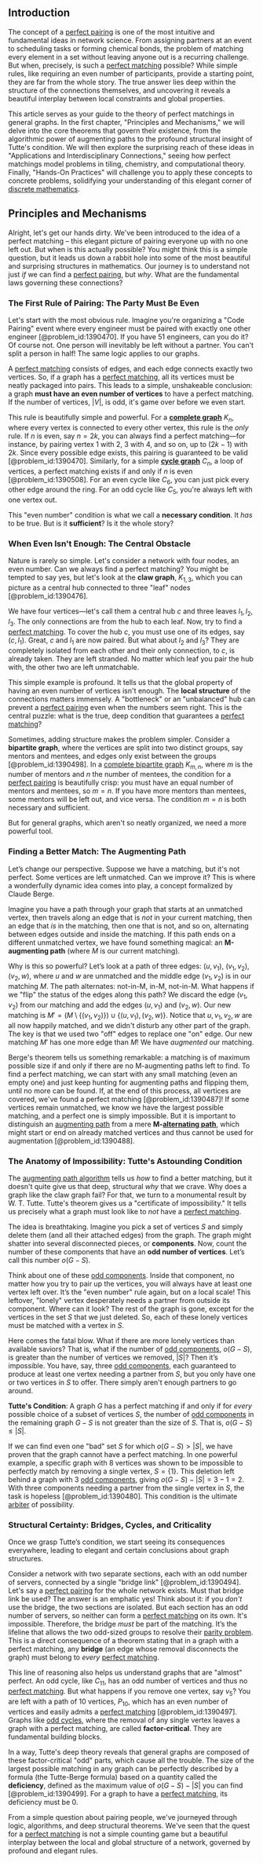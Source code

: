 ## Introduction
The concept of a [perfect pairing](@article_id:187262) is one of the most intuitive and fundamental ideas in network science. From assigning partners at an event to scheduling tasks or forming chemical bonds, the problem of matching every element in a set without leaving anyone out is a recurring challenge. But when, precisely, is such a [perfect matching](@article_id:273422) possible? While simple rules, like requiring an even number of participants, provide a starting point, they are far from the whole story. The true answer lies deep within the structure of the connections themselves, and uncovering it reveals a beautiful interplay between local constraints and global properties.

This article serves as your guide to the theory of perfect matchings in general graphs. In the first chapter, "Principles and Mechanisms," we will delve into the core theorems that govern their existence, from the algorithmic power of augmenting paths to the profound structural insight of Tutte's condition. We will then explore the surprising reach of these ideas in "Applications and Interdisciplinary Connections," seeing how perfect matchings model problems in tiling, chemistry, and computational theory. Finally, "Hands-On Practices" will challenge you to apply these concepts to concrete problems, solidifying your understanding of this elegant corner of [discrete mathematics](@article_id:149469).

## Principles and Mechanisms

Alright, let's get our hands dirty. We've been introduced to the idea of a perfect matching – this elegant picture of pairing everyone up with no one left out. But when is this actually possible? You might think this is a simple question, but it leads us down a rabbit hole into some of the most beautiful and surprising structures in mathematics. Our journey is to understand not just *if* we can find a [perfect pairing](@article_id:187262), but *why*. What are the fundamental laws governing these connections?

### The First Rule of Pairing: The Party Must Be Even

Let's start with the most obvious rule. Imagine you're organizing a "Code Pairing" event where every engineer must be paired with exactly one other engineer [@problem_id:1390470]. If you have 51 engineers, can you do it? Of course not. One person will inevitably be left without a partner. You can't split a person in half! The same logic applies to our graphs.

A [perfect matching](@article_id:273422) consists of edges, and each edge connects exactly two vertices. So, if a graph has a [perfect matching](@article_id:273422), all its vertices must be neatly packaged into pairs. This leads to a simple, unshakeable conclusion: a graph **must have an even number of vertices** to have a perfect matching. If the number of vertices, $|V|$, is odd, it's game over before we even start.

This rule is beautifully simple and powerful. For a **[complete graph](@article_id:260482)** $K_n$, where every vertex is connected to every other vertex, this rule is the *only* rule. If $n$ is even, say $n=2k$, you can always find a perfect matching—for instance, by pairing vertex 1 with 2, 3 with 4, and so on, up to $(2k-1)$ with $2k$. Since every possible edge exists, this pairing is guaranteed to be valid [@problem_id:1390470]. Similarly, for a simple **[cycle graph](@article_id:273229)** $C_n$, a loop of vertices, a perfect matching exists if and only if $n$ is even [@problem_id:1390508]. For an even cycle like $C_6$, you can just pick every other edge around the ring. For an odd cycle like $C_5$, you're always left with one vertex out.

This "even number" condition is what we call a **necessary condition**. It *has* to be true. But is it **sufficient**? Is it the whole story?

### When Even Isn't Enough: The Central Obstacle

Nature is rarely so simple. Let's consider a network with four nodes, an even number. Can we always find a perfect matching? You might be tempted to say yes, but let's look at the **claw graph**, $K_{1,3}$, which you can picture as a central hub connected to three "leaf" nodes [@problem_id:1390476].

We have four vertices—let's call them a central hub $c$ and three leaves $l_1, l_2, l_3$. The only connections are from the hub to each leaf. Now, try to find a [perfect matching](@article_id:273422). To cover the hub $c$, you must use one of its edges, say $(c, l_1)$. Great, $c$ and $l_1$ are now paired. But what about $l_2$ and $l_3$? They are completely isolated from each other and their only connection, to $c$, is already taken. They are left stranded. No matter which leaf you pair the hub with, the other two are left unmatchable.

This simple example is profound. It tells us that the global property of having an even number of vertices isn't enough. The **local structure** of the connections matters immensely. A "bottleneck" or an "unbalanced" hub can prevent a [perfect pairing](@article_id:187262) even when the numbers seem right. This is the central puzzle: what is the true, deep condition that guarantees a [perfect matching](@article_id:273422)?

Sometimes, adding structure makes the problem simpler. Consider a **bipartite graph**, where the vertices are split into two distinct groups, say mentors and mentees, and edges only exist between the groups [@problem_id:1390498]. In a [complete bipartite graph](@article_id:275735) $K_{m,n}$, where $m$ is the number of mentors and $n$ the number of mentees, the condition for a [perfect pairing](@article_id:187262) is beautifully crisp: you must have an equal number of mentors and mentees, so $m=n$. If you have more mentors than mentees, some mentors will be left out, and vice versa. The condition $m=n$ is both necessary and sufficient.

But for general graphs, which aren't so neatly organized, we need a more powerful tool.

### Finding a Better Match: The Augmenting Path

Let’s change our perspective. Suppose we have a matching, but it's not perfect. Some vertices are left unmatched. Can we improve it? This is where a wonderfully dynamic idea comes into play, a concept formalized by Claude Berge.

Imagine you have a path through your graph that starts at an unmatched vertex, then travels along an edge that is *not* in your current matching, then an edge that *is* in the matching, then one that is not, and so on, alternating between edges outside and inside the matching. If this path ends on a different unmatched vertex, we have found something magical: an **M-augmenting path** (where $M$ is our current matching).

Why is this so powerful? Let’s look at a path of three edges: $(u, v_1)$, $(v_1, v_2)$, $(v_2, w)$, where $u$ and $w$ are unmatched and the middle edge $(v_1, v_2)$ is in our matching $M$. The path alternates: not-in-M, in-M, not-in-M.
What happens if we "flip" the status of the edges along this path? We discard the edge $(v_1, v_2)$ from our matching and add the edges $(u, v_1)$ and $(v_2, w)$. Our new matching is $M' = (M \setminus \{(v_1, v_2)\}) \cup \{(u, v_1), (v_2, w)\}$. Notice that $u, v_1, v_2, w$ are all now happily matched, and we didn't disturb any other part of the graph. The key is that we used two "off" edges to replace one "on" edge. Our new matching $M'$ has one more edge than $M$! We have *augmented* our matching.

Berge's theorem tells us something remarkable: a matching is of maximum possible size if and only if there are no M-augmenting paths left to find. To find a perfect matching, we can start with any small matching (even an empty one) and just keep hunting for augmenting paths and flipping them, until no more can be found. If, at the end of this process, all vertices are covered, we've found a perfect matching [@problem_id:1390487]! If some vertices remain unmatched, we know we have the largest possible matching, and a perfect one is simply impossible. But it is important to distinguish an [augmenting path](@article_id:271984) from a mere **M-[alternating path](@article_id:262217)**, which might start or end on already matched vertices and thus cannot be used for augmentation [@problem_id:1390488].

### The Anatomy of Impossibility: Tutte's Astounding Condition

The [augmenting path algorithm](@article_id:263314) tells us *how* to find a better matching, but it doesn't quite give us that deep, structural *why* that we crave. Why does a graph like the claw graph fail? For that, we turn to a monumental result by W. T. Tutte. Tutte's theorem gives us a "certificate of impossibility." It tells us precisely what a graph must look like to *not* have a [perfect matching](@article_id:273422).

The idea is breathtaking. Imagine you pick a set of vertices $S$ and simply delete them (and all their attached edges) from the graph. The graph might shatter into several disconnected pieces, or **components**. Now, count the number of these components that have an **odd number of vertices**. Let’s call this number $o(G-S)$.

Think about one of these [odd components](@article_id:276088). Inside that component, no matter how you try to pair up the vertices, you will always have at least one vertex left over. It’s the "even number" rule again, but on a local scale! This leftover, "lonely" vertex desperately needs a partner from outside its component. Where can it look? The rest of the graph is gone, except for the vertices in the set $S$ that we just deleted. So, each of these lonely vertices must be matched with a vertex in $S$.

Here comes the fatal blow. What if there are more lonely vertices than available saviors? That is, what if the number of [odd components](@article_id:276088), $o(G-S)$, is greater than the number of vertices we removed, $|S|$? Then it’s impossible. You have, say, three [odd components](@article_id:276088), each guaranteed to produce at least one vertex needing a partner from $S$, but you only have one or two vertices in $S$ to offer. There simply aren't enough partners to go around.

**Tutte's Condition**: A graph $G$ has a perfect matching if and only if for *every* possible choice of a subset of vertices $S$, the number of [odd components](@article_id:276088) in the remaining graph $G-S$ is not greater than the size of $S$. That is, $o(G-S) \le |S|$.

If we can find even one "bad" set $S$ for which $o(G-S) > |S|$, we have proven that the graph cannot have a perfect matching. In one powerful example, a specific graph with 8 vertices was shown to be impossible to perfectly match by removing a single vertex, $S=\{1\}$. This deletion left behind a graph with 3 [odd components](@article_id:276088), giving $o(G-S) - |S| = 3 - 1 = 2$. With three components needing a partner from the single vertex in $S$, the task is hopeless [@problem_id:1390480]. This condition is the ultimate [arbiter](@article_id:172555) of possibility.

### Structural Certainty: Bridges, Cycles, and Criticality

Once we grasp Tutte’s condition, we start seeing its consequences everywhere, leading to elegant and certain conclusions about graph structures.

Consider a network with two separate sections, each with an odd number of servers, connected by a single "bridge link" [@problem_id:1390494]. Let's say a [perfect pairing](@article_id:187262) for the whole network exists. Must that bridge link be used? The answer is an emphatic yes! Think about it: if you *don't* use the bridge, the two sections are isolated. But each section has an odd number of servers, so neither can form a [perfect matching](@article_id:273422) on its own. It's impossible. Therefore, the bridge *must* be part of the matching. It’s the lifeline that allows the two odd-sized groups to resolve their [parity problem](@article_id:186383). This is a direct consequence of a theorem stating that in a graph with a perfect matching, any **bridge** (an edge whose removal disconnects the graph) must belong to *every* [perfect matching](@article_id:273422).

This line of reasoning also helps us understand graphs that are "almost" perfect. An odd cycle, like $C_{11}$, has an odd number of vertices and thus no [perfect matching](@article_id:273422). But what happens if you remove one vertex, say $v_5$? You are left with a path of 10 vertices, $P_{10}$, which has an even number of vertices and easily admits a [perfect matching](@article_id:273422) [@problem_id:1390497]. Graphs like [odd cycles](@article_id:270793), where the removal of any single vertex leaves a graph with a perfect matching, are called **factor-critical**. They are fundamental building blocks.

In a way, Tutte's deep theory reveals that general graphs are composed of these factor-critical "odd" parts, which cause all the trouble. The size of the largest possible matching in any graph can be perfectly described by a formula (the Tutte-Berge formula) based on a quantity called the **deficiency**, defined as the maximum value of $o(G-S) - |S|$ you can find [@problem_id:1390499]. For a graph to have a [perfect matching](@article_id:273422), its deficiency must be 0.

From a simple question about pairing people, we've journeyed through logic, algorithms, and deep structural theorems. We've seen that the quest for a [perfect matching](@article_id:273422) is not a simple counting game but a beautiful interplay between the local and global structure of a network, governed by profound and elegant rules.